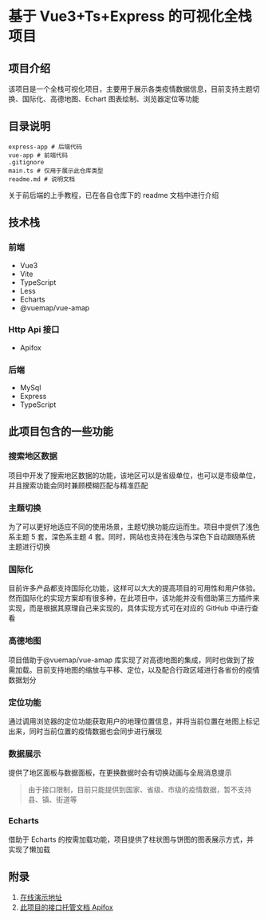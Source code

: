 # 基于 Vue3+Ts+Express 的可视化全栈项目

## 项目介绍

该项目是一个全栈可视化项目，主要用于展示各类疫情数据信息，目前支持主题切换、国际化、高德地图、Echart 图表绘制、浏览器定位等功能

## 目录说明

```
express-app # 后端代码
vue-app # 前端代码
.gitignore
main.ts # 仅用于展示此仓库类型
readme.md # 说明文档
```

关于前后端的上手教程，已在各自仓库下的 readme 文档中进行介绍

## 技术栈

### 前端

- Vue3
- Vite
- TypeScript
- Less
- Echarts
- @vuemap/vue-amap

### Http Api 接口

- Apifox

### 后端

- MySql
- Express
- TypeScript

## 此项目包含的一些功能

### 搜索地区数据

项目中开发了搜索地区数据的功能，该地区可以是省级单位，也可以是市级单位，并且搜索功能会同时兼顾模糊匹配与精准匹配

### 主题切换

为了可以更好地适应不同的使用场景，主题切换功能应运而生。项目中提供了浅色系主题 5 套，深色系主题 4 套。同时，网站也支持在浅色与深色下自动跟随系统主题进行切换

### 国际化

目前许多产品都支持国际化功能，这样可以大大的提高项目的可用性和用户体验。然而国际化的实现方案却有很多种，在此项目中，该功能并没有借助第三方插件来实现，而是根据其原理自己来实现的，具体实现方式可在对应的 GitHub 中进行查看

### 高德地图

项目借助于@vuemap/vue-amap 库实现了对高德地图的集成，同时也做到了按需加载。目前支持地图的缩放与平移、定位，以及配合行政区域进行各省份的疫情数据划分

### 定位功能

通过调用浏览器的定位功能获取用户的地理位置信息，并将当前位置在地图上标记出来，同时当前位置的疫情数据也会同步进行展现

### 数据展示

提供了地区面板与数据面板，在更换数据时会有切换动画与全局消息提示

> 由于接口限制，目前只能提供到国家、省级、市级的疫情数据，暂不支持县、镇、街道等

### Echarts

借助于 Echarts 的按需加载功能，项目提供了柱状图与饼图的图表展示方式，并实现了懒加载

## 附录

1. [在线演示地址](https://covid19.funcjin.cn/)
2. [此项目的接口托管文档 Apifox](https://www.apifox.cn/apidoc/shared-7f32c20d-07b3-4914-b5b2-4906d6040745)
